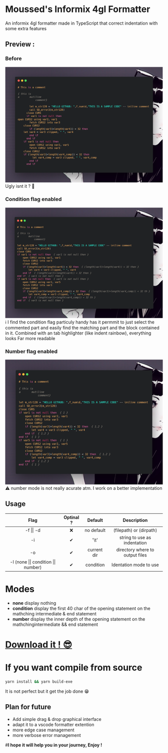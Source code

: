 # Moussed's Informix 4gl Formatter

An informix 4gl formatter made in TypeScript that correct indentation with some extra features

## Preview :
### Before
![](img/preview_not_formatted.png)
Ugly isnt it ? 🤔

### Condition flag enabled
![](img/preview_condition.png)
ℹ I find the condition flag particuly handy has it permmit to just select the commented part and easily find the matching part and the block contained in it.
Combined with an tab highlighter (like indent rainbow),
everything looks Far more readable

### Number flag enabled
![](img/preview_number.png)
⚠ number mode is not really acurate atm. I work on a better implementation

## Usage

|Flag|Optinal ?| Default| Description|
|:-:|:-:|:-:|:-:|
|-f \|\| -d | ❌ | no default | (filepath) or  (dirpath)|
|-i| ✔ |'\\t' | string to use as indentation|
|-o| ✔ |current dir| directory where to output files
|-l (none \|\| condition \|\| number)| ✔ |condition | Identation mode to use |

# Modes
- **none** display nothing
- **condition** display the first 40 char of the opening statement on the mathching intermediate & end statement
- **number** display the inner depth of the opening statement on the mathchingintermediate && end statement

# [Download it ! 😎](https://github.com/Di-KaZ/informix-4gl-formatter/releases/tag/0.0.7)


# If you want compile from source

```bash
yarn install && yarn build-exe
```

It is not perfect but it get the job done 😁

## Plan for future
- Add simple drag & drop graphical interface
- adapt it to a vscode formatter extention
- more edge case management
- more verbose error management

#**I hope it will help you in your journey, Enjoy !**
